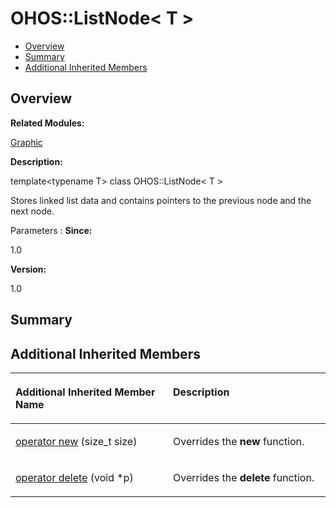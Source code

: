 # OHOS::ListNode< T \><a name="EN-US_TOPIC_0000001054718159"></a>

-   [Overview](#section723340838165635)
-   [Summary](#section1190455368165635)
-   [Additional Inherited Members](#inherited)

## **Overview**<a name="section723340838165635"></a>

**Related Modules:**

[Graphic](graphic.md)

**Description:**

template<typename T\> class OHOS::ListNode< T \>

Stores linked list data and contains pointers to the previous node and the next node. 

Parameters
:   **Since:**

1.0

**Version:**

1.0

## **Summary**<a name="section1190455368165635"></a>

## Additional Inherited Members<a name="inherited"></a>

<a name="table1521813733165635"></a>
<table><thead align="left"><tr id="row1086875063165635"><th class="cellrowborder" valign="top" width="50%" id="mcps1.1.3.1.1"><p id="p681675637165635"><a name="p681675637165635"></a><a name="p681675637165635"></a>Additional Inherited Member Name</p>
</th>
<th class="cellrowborder" valign="top" width="50%" id="mcps1.1.3.1.2"><p id="p1550689027165635"><a name="p1550689027165635"></a><a name="p1550689027165635"></a>Description</p>
</th>
</tr>
</thead>
<tbody><tr id="row1258137404165635"><td class="cellrowborder" valign="top" width="50%" headers="mcps1.1.3.1.1 "><p id="p409428933165635"><a name="p409428933165635"></a><a name="p409428933165635"></a><a href="graphic.md#ga4854963aa969ee20a6cd174a70f5cd23">operator new</a> (size_t size)</p>
</td>
<td class="cellrowborder" valign="top" width="50%" headers="mcps1.1.3.1.2 "><p id="p1457158701165635"><a name="p1457158701165635"></a><a name="p1457158701165635"></a>Overrides the <strong id="b510639908165635"><a name="b510639908165635"></a><a name="b510639908165635"></a>new</strong> function. </p>
</td>
</tr>
<tr id="row1213369478165635"><td class="cellrowborder" valign="top" width="50%" headers="mcps1.1.3.1.1 "><p id="p693964006165635"><a name="p693964006165635"></a><a name="p693964006165635"></a><a href="graphic.md#gadf1997a0f56ac2b220e7f0f8e8e0a6ef">operator delete</a> (void *p)</p>
</td>
<td class="cellrowborder" valign="top" width="50%" headers="mcps1.1.3.1.2 "><p id="p1073026522165635"><a name="p1073026522165635"></a><a name="p1073026522165635"></a>Overrides the <strong id="b657344749165635"><a name="b657344749165635"></a><a name="b657344749165635"></a>delete</strong> function. </p>
</td>
</tr>
</tbody>
</table>

